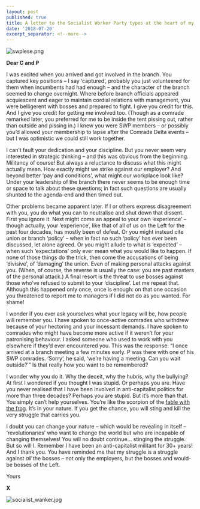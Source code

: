 ```yaml
---
layout: post
published: true
title: A letter to the Socialist Worker Party types at the heart of my union branch
date: '2018-07-20'
excerpt_separator: <!--more-->
---
```

![swplese.png]({{site.baseurl}}/img/swplese.png)


**Dear C and P**

I was excited when you arrived and got involved in the branch. You captured key positions – I say ‘captured’, probably you just volunteered for them when incumbents had had enough – and the character of the branch seemed to change overnight.<!--more--> Where before branch officials appeared acquiescent and eager to maintain cordial relations with management, you were belligerent with bosses and prepared to fight. I give you credit for this. And I give you credit for getting me involved too. (Though as a comrade remarked later, you preferred for me to be inside the tent pissing out, rather than outside and pissing in.) I knew you were SWP members – or possibly you’d allowed your membership to lapse after the Comrade Delta events – but I was optimistic we could still work together.

I can’t fault your dedication and your discipline. But you never seem very interested in strategic thinking – and this was obvious from the beginning. Militancy of course! But always a reluctance to discuss what this might actually mean. How exactly might we strike against our employer? And beyond better ‘pay and conditions’, what might our workplace look like? Under your leadership of the branch there never seems to be enough time or space to talk about these questions; in fact such questions are usually shunted to the agenda-end and then timed out.

Other problems became apparent later. If I or others express disagreement with you, you do what you can to neutralise and shut down that dissent. First you ignore it. Next might come an appeal to your own ‘experience’ – though actually, your ‘experience’, like that of all of us on the Left for the past four decades, has mostly been of defeat. Or you might instead cite union or branch ‘policy’ – when in fact no such ‘policy’ has ever been discussed, let alone agreed. Or you might allude to what is ‘expected’ – when such ‘expectations’ only ever mean what you would like to happen. If none of those things do the trick, then come the accusations of being ‘divisive’, of ‘damaging’ the union. Even of making personal attacks against you. (When, of course, the reverse is usually the case: you are past masters of the personal attack.) A final resort is the threat to use bosses against those who’ve refused to submit to your ‘discipline’. Let me repeat that. Although this happened only once, once is enough: on that one occasion you threatened to report me to managers if I did not do as you wanted. For shame!

I wonder if you ever ask yourselves what your legacy will be, how people will remember you. I have spoken to once-active comrades who withdrew because of your hectoring and your incessant demands. I have spoken to comrades who might have become more active if it weren’t for your patronising behaviour. I asked someone who used to work with you elsewhere if they’d ever encountered you. This was the response: “I once arrived at a branch meeting a few minutes early. P was there with one of his SWP comrades. ‘Sorry’, he said, ‘we’re having a meeting. Can you wait outside?’” Is that really how you want to be remembered?

I wonder why you do it. Why the deceit, why the hubris, why the bullying? At first I wondered if you thought I was stupid. Or perhaps you are. Have you never realised that I have been involved in anti-capitalist politics for more than three decades? Perhaps you are stupid. But it’s more than that. You simply can’t help yourselves. You’re like the scorpion of the [fable with the frog](https://en.wikipedia.org/wiki/The_Scorpion_and_the_Frog). It’s in your nature. If you get the chance, you will sting and kill the very struggle that carries you.

I doubt you can change your nature – which would be revealing in itself – ‘revolutionaries’ who want to change the world but who are incapable of changing themselves! You will no doubt continue… stinging the struggle. But so will I. Remember I have been an anti-capitalist militant for 30+ years! And I thank you. You have reminded me that my struggle is a struggle against _all_ the bosses – not only the employers, but the bosses and would-be bosses of the Left.

Yours

**X**

![socialist_wanker.jpg]({{site.baseurl}}/img/socialist_wanker.jpg)
